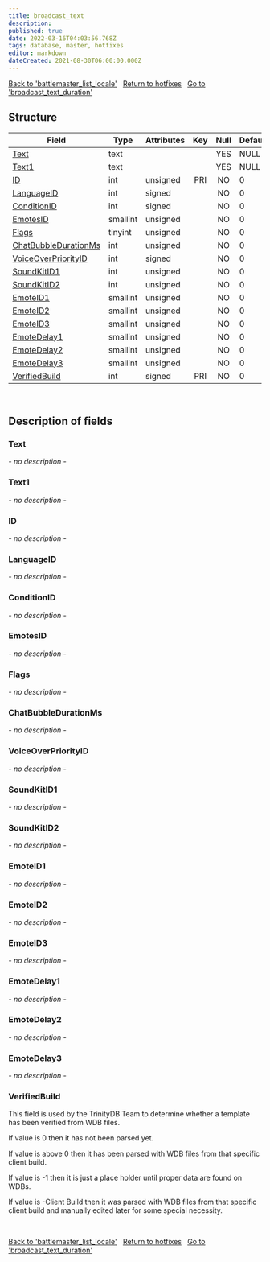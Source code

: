 ```yaml
---
title: broadcast_text
description: 
published: true
date: 2022-03-16T04:03:56.768Z
tags: database, master, hotfixes
editor: markdown
dateCreated: 2021-08-30T06:00:00.000Z
---
```


<a href="https://trinitycore.info/en/database/master/hotfixes/battlemaster_list_locale" class="mt-5 v-btn v-btn--depressed v-btn--flat v-btn--outlined theme--light v-size--default darkblue--text text--lighten-3"><span class="v-btn__content"><i aria-hidden="true" class="v-icon notranslate v-icon--left mdi mdi-arrow-left theme--light"></i><span>Back to 'battlemaster_list_locale'</span></span></a>&nbsp;&nbsp;&nbsp;<a href="https://trinitycore.info/en/database/master/hotfixes/home" class="mt-5 v-btn v-btn--depressed v-btn--flat v-btn--outlined theme--light v-size--default darkblue--text text--lighten-3"><span class="v-btn__content"><i aria-hidden="true" class="v-icon notranslate v-icon--left mdi mdi-home-outline theme--light"></i><span>Return to hotfixes</span></span></a>&nbsp;&nbsp;&nbsp;<a href="https://trinitycore.info/en/database/master/hotfixes/broadcast_text_duration" class="mt-5 v-btn v-btn--depressed v-btn--flat v-btn--outlined theme--light v-size--default darkblue--text text--lighten-3"><span class="v-btn__content"><span>Go to 'broadcast_text_duration'</span><i aria-hidden="true" class="v-icon notranslate v-icon--right mdi mdi-arrow-right theme--light"></i></span></a>

## Structure

| Field | Type | Attributes | Key | Null | Default | Extra | Comment |
| --- | --- | --- | :---: | :---: | --- | --- | --- |
| [Text](#text) | text |  |  | YES | NULL |  |  |
| [Text1](#text1) | text |  |  | YES | NULL |  |  |
| [ID](#id) | int | unsigned | PRI | NO | 0 |  |  |
| [LanguageID](#languageid) | int | signed |  | NO | 0 |  |  |
| [ConditionID](#conditionid) | int | signed |  | NO | 0 |  |  |
| [EmotesID](#emotesid) | smallint | unsigned |  | NO | 0 |  |  |
| [Flags](#flags) | tinyint | unsigned |  | NO | 0 |  |  |
| [ChatBubbleDurationMs](#chatbubbledurationms) | int | unsigned |  | NO | 0 |  |  |
| [VoiceOverPriorityID](#voiceoverpriorityid) | int | signed |  | NO | 0 |  |  |
| [SoundKitID1](#soundkitid1) | int | unsigned |  | NO | 0 |  |  |
| [SoundKitID2](#soundkitid2) | int | unsigned |  | NO | 0 |  |  |
| [EmoteID1](#emoteid1) | smallint | unsigned |  | NO | 0 |  |  |
| [EmoteID2](#emoteid2) | smallint | unsigned |  | NO | 0 |  |  |
| [EmoteID3](#emoteid3) | smallint | unsigned |  | NO | 0 |  |  |
| [EmoteDelay1](#emotedelay1) | smallint | unsigned |  | NO | 0 |  |  |
| [EmoteDelay2](#emotedelay2) | smallint | unsigned |  | NO | 0 |  |  |
| [EmoteDelay3](#emotedelay3) | smallint | unsigned |  | NO | 0 |  |  |
| [VerifiedBuild](#verifiedbuild) | int | signed | PRI | NO | 0 |  |  |
&nbsp;
## Description of fields

### Text
*- no description -*
&nbsp;

### Text1
*- no description -*
&nbsp;

### ID
*- no description -*
&nbsp;

### LanguageID
*- no description -*
&nbsp;

### ConditionID
*- no description -*
&nbsp;

### EmotesID
*- no description -*
&nbsp;

### Flags
*- no description -*
&nbsp;

### ChatBubbleDurationMs
*- no description -*
&nbsp;

### VoiceOverPriorityID
*- no description -*
&nbsp;

### SoundKitID1
*- no description -*
&nbsp;

### SoundKitID2
*- no description -*
&nbsp;

### EmoteID1
*- no description -*
&nbsp;

### EmoteID2
*- no description -*
&nbsp;

### EmoteID3
*- no description -*
&nbsp;

### EmoteDelay1
*- no description -*
&nbsp;

### EmoteDelay2
*- no description -*
&nbsp;

### EmoteDelay3
*- no description -*
&nbsp;

### VerifiedBuild
This field is used by the TrinityDB Team to determine whether a template has been verified from WDB files.

If value is 0 then it has not been parsed yet.

If value is above 0 then it has been parsed with WDB files from that specific client build.

If value is -1 then it is just a place holder until proper data are found on WDBs.

If value is -Client Build then it was parsed with WDB files from that specific client build and manually edited later for some special necessity.

&nbsp;

<a href="https://trinitycore.info/en/database/master/hotfixes/battlemaster_list_locale" class="mt-5 v-btn v-btn--depressed v-btn--flat v-btn--outlined theme--light v-size--default darkblue--text text--lighten-3"><span class="v-btn__content"><i aria-hidden="true" class="v-icon notranslate v-icon--left mdi mdi-arrow-left theme--light"></i><span>Back to 'battlemaster_list_locale'</span></span></a>&nbsp;&nbsp;&nbsp;<a href="https://trinitycore.info/en/database/master/hotfixes/home" class="mt-5 v-btn v-btn--depressed v-btn--flat v-btn--outlined theme--light v-size--default darkblue--text text--lighten-3"><span class="v-btn__content"><i aria-hidden="true" class="v-icon notranslate v-icon--left mdi mdi-home-outline theme--light"></i><span>Return to hotfixes</span></span></a>&nbsp;&nbsp;&nbsp;<a href="https://trinitycore.info/en/database/master/hotfixes/broadcast_text_duration" class="mt-5 v-btn v-btn--depressed v-btn--flat v-btn--outlined theme--light v-size--default darkblue--text text--lighten-3"><span class="v-btn__content"><span>Go to 'broadcast_text_duration'</span><i aria-hidden="true" class="v-icon notranslate v-icon--right mdi mdi-arrow-right theme--light"></i></span></a>

